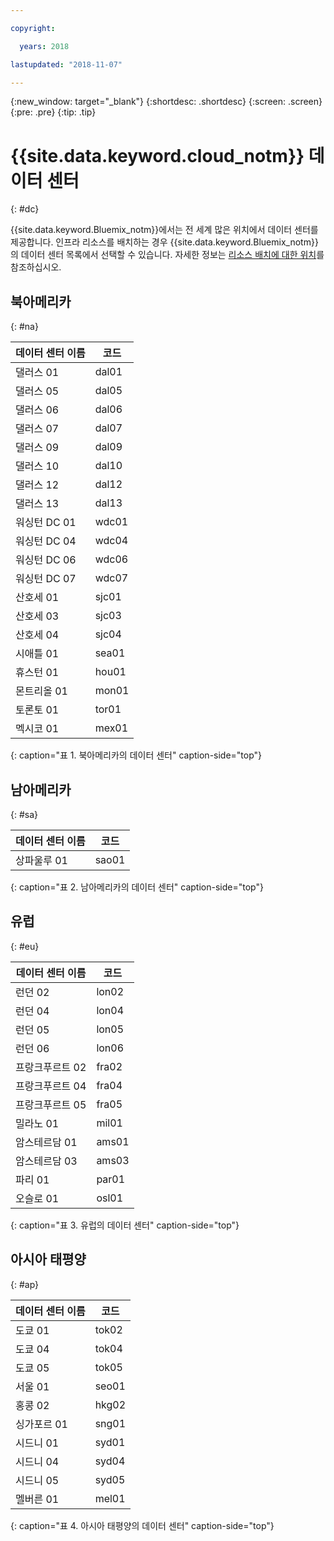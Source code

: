 ```yaml
---

copyright:

  years: 2018

lastupdated: "2018-11-07"

---
```


{:new_window: target="_blank"}
{:shortdesc: .shortdesc}
{:screen: .screen}
{:pre: .pre}
{:tip: .tip}

# {{site.data.keyword.cloud_notm}} 데이터 센터
{: #dc}

{{site.data.keyword.Bluemix_notm}}에서는 전 세계 많은 위치에서 데이터 센터를 제공합니다. 인프라 리소스를 배치하는 경우 {{site.data.keyword.Bluemix_notm}}의 데이터 센터 목록에서 선택할 수 있습니다. 자세한 정보는 [리소스 배치에 대한 위치](ha-regions.html)를 참조하십시오.

## 북아메리카
{: #na}

| 데이터 센터 이름 | 코드 |
|----------|---------|
|댈러스 01|dal01|
|댈러스 05|dal05|
|댈러스 06|dal06|
|댈러스 07|dal07|
|댈러스 09|dal09|
|댈러스 10|dal10|
|댈러스 12|dal12|
|댈러스 13|dal13|
|워싱턴 DC 01|wdc01|
|워싱턴 DC 04|wdc04|
|워싱턴 DC 06|wdc06|
|워싱턴 DC 07|wdc07|
|산호세 01|sjc01|
|산호세 03|sjc03|
|산호세 04|sjc04|
|시애틀 01|sea01|
|휴스턴 01|hou01|
|몬트리올 01|mon01|
|토론토 01|tor01|
|멕시코 01|mex01|
{: caption="표 1. 북아메리카의 데이터 센터" caption-side="top"}

## 남아메리카
{: #sa}

| 데이터 센터 이름 | 코드 |
|----------|---------|
|상파울루 01|sao01|
{: caption="표 2. 남아메리카의 데이터 센터" caption-side="top"}

## 유럽
{: #eu}

| 데이터 센터 이름 | 코드 |
|----------|---------|
|런던 02|lon02|
|런던 04|lon04|
|런던 05|lon05|
|런던 06|lon06|
|프랑크푸르트 02|fra02|
|프랑크푸르트 04|fra04|
|프랑크푸르트 05|fra05|
|밀라노 01|mil01|
|암스테르담 01|ams01|
|암스테르담 03|ams03|
|파리 01|par01|
|오슬로 01|osl01|
{: caption="표 3. 유럽의 데이터 센터" caption-side="top"}

## 아시아 태평양
{: #ap}

| 데이터 센터 이름 | 코드 |
|----------|---------|
|도쿄 01|tok02|
|도쿄 04|tok04|
|도쿄 05|tok05|
|서울 01|seo01|
|홍콩 02|hkg02|
|싱가포르 01|sng01|
|시드니 01|syd01|
|시드니 04|syd04|
|시드니 05|syd05|
|멜버른 01|mel01|
{: caption="표 4. 아시아 태평양의 데이터 센터" caption-side="top"}

